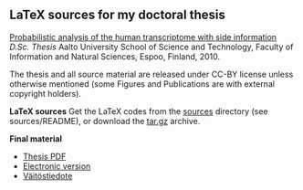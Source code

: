 ## LaTeX sources for my doctoral thesis

[Probabilistic analysis of the human transcriptome with side information](http://lib.tkk.fi/Diss/2010/isbn9789526033686) _D.Sc. Thesis_ Aalto University School of Science and Technology, Faculty of Information and Natural Sciences, Espoo, Finland, 2010. 

The thesis and all source material are released under CC-BY license
unless otherwise mentioned (some Figures and Publications are with
external copyright holders).

**LaTeX sources** Get the LaTeX codes from the [sources](sources/)
directory (see sources/README), or download the
[tar.gz](https://github.com/antagomir/thesis/blob/master/thesis-sources-LeoLahti.tar.gz)
archive.

**Final material**
* [Thesis PDF](sources/publications/thesis-LeoLahti-2010.pdf)
* [Electronic version](http://lib.tkk.fi/Diss/2010/isbn9789526033686)
* [Väitöstiedote](Vaitostiedote-LeoLahti-20101207.pdf)



